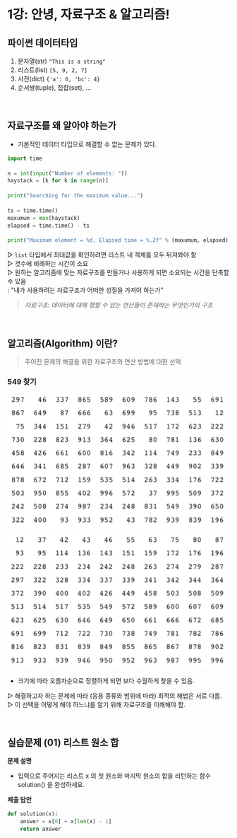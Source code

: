 # 1강: 안녕, 자료구조 & 알고리즘!

## 파이썬 데이터타입
1. 문자열(str) `"This is a string"`
2. 리스트(list) `[5, 9, 2, 7]`
3. 사전(dict) `{'a': 6, 'bc': 4}`
4. 순서쌍(tuple), 집합(set), ...

<br>

## 자료구조를 왜 알아야 하는가
- 기본적인 데이터 타입으로 해결할 수 없는 문제가 있다.
```python
import time

n = int(input("Number of elements: "))
haystack = [k for k in range(n)]

print("Searching for the maximum value...")

ts = time.time()
maxumum = max(haystack)
elapsed = time.time() - ts

print("Maximum element = %d, Elapsed time = %.2f" % (maxumum, elapsed))
```
▷ `list` 타입에서 최대값을 확인하려면 리스트 내 객체를 모두 뒤져봐야 함<br>
▷ 갯수에 비례하는 시간이 소요<br>
▷ 원하는 알고리즘에 맞는 자료구조를 만들거나 사용하게 되면 소요되는 시간을 단축할 수 있음<br>
: "내가 사용하려는 자료구조가 어떠한 성질을 가져야 하는가"
> *자료구조: 데이터에 대해 행할 수 있는 연산들이 존재하는 무엇인가의 구조*

<br>

## 알고리즘(Algorithm) 이란?
> 주어진 문제의 해결을 위한 자료구조와 연산 방법에 대한 선택

### 549 찾기

![정렬되지 않은 수열](img/Lect01/1-1.png)
![정렬된 수열](img/Lect01/1-2.png)

* 크기에 따라 오름차순으로 정렬하게 되면 보다 수월하게 찾을 수 있음.

▷ 해결하고자 하는 문제에 따라 (응용 종류와 범위에 따라) 최적의 해법은 서로 다름.<br>
▷ 이 선택을 어떻게 해야 하느냐를 알기 위해 자료구조를 이해해야 함.<br>

<br>

## 실습문제 (01) 리스트 원소 합
**문제 설명**<br>
- 입력으로 주어지는 리스트 x 의 첫 원소와 마지막 원소의 합을 리턴하는 함수 solution() 을 완성하세요.

**제출 답안**<br>
```python
def solution(x):
    answer = x[0] + x[len(x) - 1]
    return answer
```